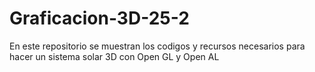 # Graficacion-3D-25-2
En este repositorio se muestran los codigos y recursos necesarios para hacer un sistema solar 3D con Open GL y Open AL
